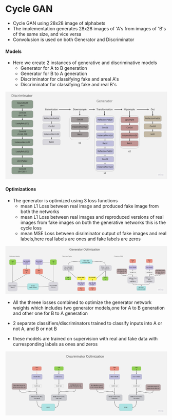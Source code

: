 # Cycle GAN
- Cycle GAN using 28x28 image of alphabets
- The implementation generates 28x28 images of 'A's from images of 'B's of the same size, and vice versa
- Convolusion is used on both Generator and Discriminator
#### Models
- Here we create 2 instances of generative and discriminative models
    -  Generator for A to B generation
    -  Generator for B to A generation
    -  Discriminator for classifying fake and areal A's
    -  Discriminator for classifying fake and real B's

![arch](rd_files/arch.jpg)

#### Optimizations
- The generator is optimized using 3 loss functions
    -  mean L1 Loss between real image and produced fake image from both the networks
    -  mean L1 Loss between real images and reproduced versions of real images from fake images on both the generative networks this is the cycle loss
    -  mean MSE Loss between disriminator output of fake images and real labels,here real labels are ones and fake labels are zeros 

![arch](rd_files/gen.jpg)
- All the threee losses combined to optimize the generator network weights which includes two generator models,one for A to B generation and other one for B to A generation

- 2 separate classifiers/discriminators trained to classify inputs into  A or not A, and B or not B 
- these models are trained on supervision with real and fake data with curresponding labels as ones and zeros

![arch](rd_files/discr.jpg)

